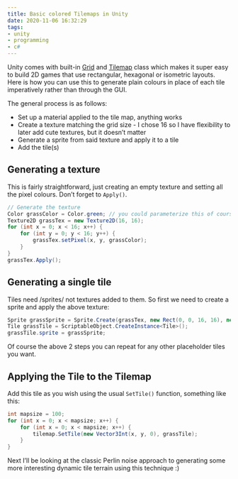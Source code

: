 ```yaml
---
title: Basic colored Tilemaps in Unity
date: 2020-11-06 16:32:29
tags:
- unity
- programming
- c#
---
```


Unity comes with built-in [Grid](https://docs.unity3d.com/2019.3/Documentation/ScriptReference/Grid.html) and [Tilemap](https://docs.unity3d.com/Manual/class-Tilemap.html) class which makes it super easy to build 2D games that use rectangular, hexagonal or isometric layouts. Here is how you can use this to generate plain colours in place of each tile imperatively rather than through the GUI.

<!-- more -->

The general process is as follows:
* Set up a material applied to the tile map, anything works
* Create a texture matching the grid size - I chose 16 so I have flexibility to later add cute textures, but it doesn’t matter
* Generate a sprite from said texture and apply it to a tile
* Add the tile(s)

## Generating a texture

This is fairly straightforward, just creating an empty texture and setting all the pixel colours. Don’t forget to `Apply()`.
```C#
// Generate the texture
Color grassColor = Color.green; // you could parameterize this of course
Texture2D grassTex = new Texture2D(16, 16);
for (int x = 0; x < 16; x++) {
	for (int y = 0; y < 16; y++) {
		grassTex.setPixel(x, y, grassColor);
	}
}
grassTex.Apply();
```

## Generating a single tile

Tiles need /sprites/ not textures added to them. So first we need to create a sprite and apply the above texture:

```C#
Sprite grassSprite = Sprite.Create(grassTex, new Rect(0, 0, 16, 16), new Vector2(0.5f, 0.5f, 16f);
Tile grassTile = ScriptableObject.CreateInstance<Tile>();
grassTile.sprite = grassSprite;
```

Of course the above 2 steps you can repeat for any other placeholder tiles you want.

## Applying the Tile to the Tilemap

Add this tile as you wish using the usual `SetTile()` function, something like this:

```C#
int mapsize = 100;
for (int x = 0; x < mapsize; x++) {
	for (int x = 0; x < mapsize; x++) {
		tilemap.SetTile(new Vector3Int(x, y, 0), grassTile);
	}
}
```

Next I’ll be looking at the classic Perlin noise approach to generating some more interesting dynamic tile terrain using this technique :)
